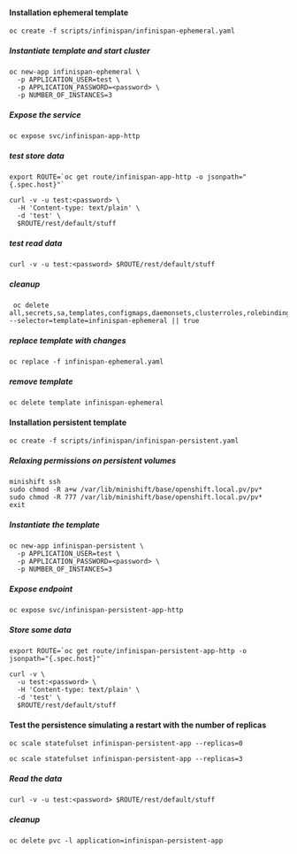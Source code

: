 #### Installation ephemeral template
```console 
oc create -f scripts/infinispan/infinispan-ephemeral.yaml
```

##### Instantiate template and start cluster
```
oc new-app infinispan-ephemeral \
  -p APPLICATION_USER=test \
  -p APPLICATION_PASSWORD=<password> \
  -p NUMBER_OF_INSTANCES=3
```
 
##### Expose the service
 ```
oc expose svc/infinispan-app-http 
```

##### test store data
 ```
export ROUTE=`oc get route/infinispan-app-http -o jsonpath="{.spec.host}"`

 curl -v -u test:<password> \
   -H 'Content-type: text/plain' \
   -d 'test' \
   $ROUTE/rest/default/stuff
```

##### test read data
```
curl -v -u test:<password> $ROUTE/rest/default/stuff
```
##### cleanup
```
 oc delete all,secrets,sa,templates,configmaps,daemonsets,clusterroles,rolebindings,serviceaccounts --selector=template=infinispan-ephemeral || true
```

##### replace template with changes
```  
oc replace -f infinispan-ephemeral.yaml
```

##### remove template
```  
oc delete template infinispan-ephemeral
```  
    
#### Installation persistent template
```console 
oc create -f scripts/infinispan/infinispan-persistent.yaml
```
##### Relaxing permissions on persistent volumes
```console 
minishift ssh
sudo chmod -R a+w /var/lib/minishift/base/openshift.local.pv/pv*
sudo chmod -R 777 /var/lib/minishift/base/openshift.local.pv/pv*
exit
```

##### Instantiate the template
```console 
oc new-app infinispan-persistent \
  -p APPLICATION_USER=test \
  -p APPLICATION_PASSWORD=<password> \
  -p NUMBER_OF_INSTANCES=3
```
##### Expose endpoint
```console 
oc expose svc/infinispan-persistent-app-http
```

##### Store some data
```console 
export ROUTE=`oc get route/infinispan-persistent-app-http -o jsonpath="{.spec.host}"`
```
```console  
curl -v \
  -u test:<password> \
  -H 'Content-type: text/plain' \
  -d 'test' \
  $ROUTE/rest/default/stuff
```

#### Test the persistence simulating a restart with the number of replicas
```console 
oc scale statefulset infinispan-persistent-app --replicas=0
```
```console 
oc scale statefulset infinispan-persistent-app --replicas=3
```
##### Read the data
```console 
curl -v -u test:<password> $ROUTE/rest/default/stuff
```

##### cleanup
```
oc delete pvc -l application=infinispan-persistent-app
```